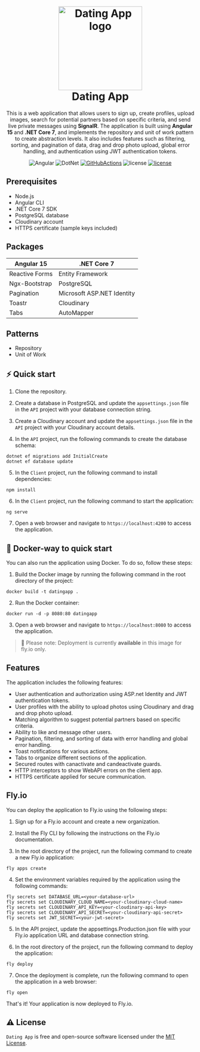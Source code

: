 ﻿<h1 align="center">
  <img alt="Dating App logo" src="https://res.cloudinary.com/theodosisk/image/upload/v1679432605/OnlinePublicAssets/Dating_App_Logo_ql8klz.png" width="224px"/><br/>
  Dating App
</h1>
<p align="center">This is a web application that allows users to sign up, create profiles, upload images, search for potential partners based on specific criteria, and send live private messages using <b>SignalR</b>. The application is built using <b>Angular 15</b> and <b>.NET Core 7</b>, and implements the repository and unit of work pattern to create abstraction levels. It also includes features such as filtering, sorting, and pagination of data, drag and drop photo upload, global error handling, and authentication using JWT authentication tokens. </p> 

<p align="center">
<img src="https://img.shields.io/badge/angular-%23DD0031.svg?style=for-the-badge&logo=angular&logoColor=white" alt="Angular" /></a>&nbsp;<img src="https://img.shields.io/badge/.NET-5C2D91?style=for-the-badge&logo=.net&logoColor=white" alt="DotNet" />&nbsp;<a href="https://github.com/theodosiskats/DatingApp/actions" target="_blank"><img src="https://img.shields.io/badge/github%20actions-%232671E5.svg?style=for-the-badge&logo=githubactions&logoColor=white" alt="GitHubActions" /></a>&nbsp;<img src="https://img.shields.io/badge/postgres-%23316192.svg?style=for-the-badge&logo=postgresql&logoColor=white" alt="license" />&nbsp;<a href="https://github.com/theodosiskats/DatingApp/blob/master/LICENSE" target="_blank"><img src="https://img.shields.io/github/license/Ileriayo/markdown-badges?style=for-the-badge" alt="license" /></a></p>

## Prerequisites
- Node.js
- Angular CLI
- .NET Core 7 SDK
- PostgreSQL database
- Cloudinary account
- HTTPS certificate (sample keys included)

## Packages
<div text-align="center">

| Angular 15 | .NET Core 7 |
| ---------- | ----------- |
| Reactive Forms | Entity Framework |
| Ngx-Bootstrap | PostgreSQL |
| Pagination | Microsoft ASP.NET Identity |
| Toastr | Cloudinary |
| Tabs | AutoMapper |

</div>

## Patterns
- Repository
- Unit of Work


## ⚡️ Quick start

1. Clone the repository.

2. Create a database in PostgreSQL and update the `appsettings.json` file in the `API` project with your database connection string.

3. Create a Cloudinary account and update the `appsettings.json` file in the `API` project with your Cloudinary account details.

4. In the `API` project, run the following commands to create the database schema:

```
dotnet ef migrations add InitialCreate
dotnet ef database update
```

5. In the `Client` project, run the following command to install dependencies:

```
npm install
```


6. In the `Client` project, run the following command to start the application:

```
ng serve
```

7. Open a web browser and navigate to `https://localhost:4200` to access the application.

## 🐳 Docker-way to quick start

You can also run the application using Docker. To do so, follow these steps:

1. Build the Docker image by running the following command in the root directory of the project:
```
docker build -t datingapp .
```
2. Run the Docker container:
```
docker run -d -p 8080:80 datingapp
```

3. Open a web browser and navigate to `https://localhost:8080` to access the application.

> 🔔 Please note: Deployment is currently **available** in this image for fly.io only.

## Features

The application includes the following features:

- User authentication and authorization using ASP.net Identity and JWT authentication tokens.
- User profiles with the ability to upload photos using Cloudinary and drag and drop photo upload.
- Matching algorithm to suggest potential partners based on specific criteria.
- Ability to like and message other users.
- Pagination, filtering, and sorting of data with error handling and global error handling.
- Toast notifications for various actions.
- Tabs to organize different sections of the application.
- Secured routes with canactivate and candeactivate guards.
- HTTP interceptors to show WebAPI errors on the client app.
- HTTPS certificate applied for secure communication.

## Fly.io
You can deploy the application to Fly.io using the following steps:

1. Sign up for a Fly.io account and create a new organization.

2. Install the Fly CLI by following the instructions on the Fly.io documentation.

3. In the root directory of the project, run the following command to create a new Fly.io application:

```
fly apps create
```
4. Set the environment variables required by the application using the following commands:

```
fly secrets set DATABASE_URL=<your-database-url>
fly secrets set CLOUDINARY_CLOUD_NAME=<your-cloudinary-cloud-name>
fly secrets set CLOUDINARY_API_KEY=<your-cloudinary-api-key>
fly secrets set CLOUDINARY_API_SECRET=<your-cloudinary-api-secret>
fly secrets set JWT_SECRET=<your-jwt-secret>
```
5. In the API project, update the appsettings.Production.json file with your Fly.io application URL and database connection string.


6. In the root directory of the project, run the following command to deploy the application:
```
fly deploy
```

7. Once the deployment is complete, run the following command to open the application in a web browser:

```
fly open
```
That's it! Your application is now deployed to Fly.io.

## ⚠️ License

`Dating App` is free and open-source software licensed under the [MIT License](https://github.com/theodosiskats/DatingApp/blob/master/LICENSE).

